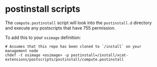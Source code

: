 # postinstall scripts

The `compute.postinstall` script will look into the `postinstall.d` directory and execute any postscripts that have 755 permission. 

To add this to your `osimage` definition: 

```
# Assumes that this repo has been cloned to `/install` on your management node
chdef -t osimage <osimage> -p postinstall=/install/xcat-extensions/postscripts/postinstall/compute.postinstall
```

